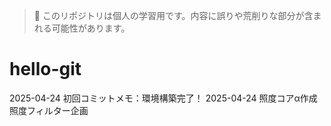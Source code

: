 > 🚧 このリポジトリは個人の学習用です。内容に誤りや荒削りな部分が含まれる可能性があります。
# hello-git
2025-04-24 初回コミットメモ：環境構築完了！
2025-04-24 照度コアα作成　照度フィルター企画